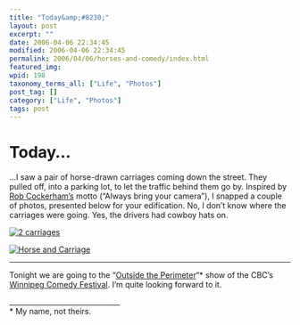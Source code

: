 ```yaml
---
title: "Today&amp;#8230;"
layout: post
excerpt: ""
date: 2006-04-06 22:34:45
modified: 2006-04-06 22:34:45
permalink: 2006/04/06/horses-and-comedy/index.html
featured_img: 
wpid: 198
taxonomy_terms_all: ["Life", "Photos"]
post_tag: []
category: ["Life", "Photos"]
tags: post
---
```


# Today&#8230;

…I saw a pair of horse-drawn carriages coming down the street. They pulled off, into a parking lot, to let the traffic behind them go by. Inspired by [Rob Cockerham’s](http://www.cockeyed.com/) motto (“Always bring your camera”), I snapped a couple of photos, presented below for your edification. No, I don’t know where the carriages were going. Yes, the drivers had cowboy hats on.

[![2 carriages](http://static.flickr.com/56/124395882_824f782f5a_m.jpg)](http://www.flickr.com/photos/pj/124395882)

[![Horse and Carriage](http://static.flickr.com/40/124395895_4ead926968_m.jpg)](http://www.flickr.com/photos/pj/124395895)

- - - - - -

Tonight we are going to the “[Outside the Perimeter](http://www.winnipegcomedyfestival.com/shows_detail.php?sid=66)“\* show of the CBC’s [Winnipeg Comedy Festival](http://www.winnipegcomedyfestival.com/). I’m quite looking forward to it.

\_\_\_\_\_\_\_\_\_\_\_\_\_\_\_\_\_\_\_\_\_\_\_\_\_\_\_\_\_\_\_  
\* My name, not theirs.